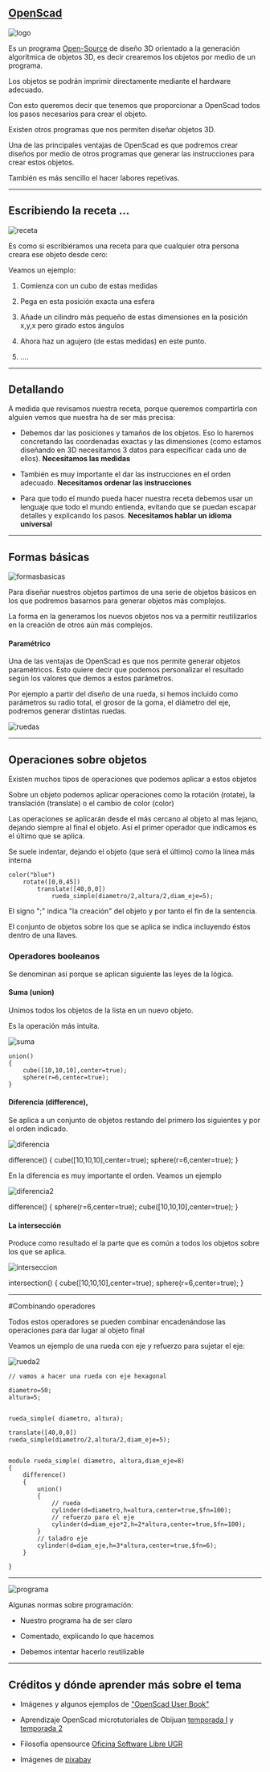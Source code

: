 ## [OpenScad](http://www.openscad.org/) 

![logo](imagenes/logo.png)

Es un programa [Open-Source](https://es.wikipedia.org/wiki/C%C3%B3digo_abierto) de diseño 3D orientado a la generación algorítmica de objetos 3D, es decir crearemos los objetos por medio de un programa.

Los objetos se podrán imprimir directamente mediante el hardware adecuado.

Con esto queremos decir que tenemos que proporcionar a OpenScad todos los pasos necesarios para crear el objeto.

Existen otros programas que nos permiten diseñar objetos 3D.

Una de las principales ventajas de OpenScad es que podremos crear diseños por medio de otros programas que generar las instrucciones para crear estos objetos.

También es más sencillo el hacer labores repetivas.

* * *
## Escribiendo la receta ...

![receta](imagenes/recipe-575434_640.png)

Es como si escribiéramos una receta para que cualquier otra persona creara ese objeto desde cero:

Veamos un ejemplo:

1. Comienza con un cubo de estas medidas

2. Pega en esta posición exacta una esfera

3. Añade un cilindro más pequeño de estas dimensiones en la posición x,y,x pero girado estos ángulos

4. Ahora haz un agujero (de estas medidas) en este punto.

5. ....

* * * 
## Detallando

A medida que revisamos nuestra receta, porque  queremos compartirla con alguien vemos que nuestra ha de ser más precisa:

* Debemos dar las posiciones y tamaños de los objetos. Eso lo haremos concretando las coordenadas exactas y las dimensiones (como estamos diseñando en 3D necesitamos 3 datos para especificar cada uno de ellos). **Necesitamos las medidas**

* También es muy importante el dar las instrucciones en el orden adecuado. **Necesitamos ordenar las instrucciones**

* Para que todo el mundo pueda hacer nuestra receta debemos usar un lenguaje que todo el mundo entienda, evitando que se puedan escapar detalles y explicando los pasos. **Necesitamos hablar un idioma universal**

* * *
## Formas básicas

![formasbasicas](imagenes/formasbasicas.png)

Para diseñar nuestros objetos partimos de una serie de objetos básicos en los que podremos basarnos para generar objetos más complejos.

La forma en la generamos los nuevos objetos nos va a permitir reutilizarlos en la creación de otros aún más complejos.

#### Paramétrico

Una de las ventajas de OpenScad es que nos permite generar objetos paramétricos. Esto quiere decir que podemos personalizar el resultado según los valores que demos a estos parámetros.

Por ejemplo a partir del diseño de una rueda, si hemos incluido como parámetros su radio total, el grosor de la goma, el diámetro del eje, podremos generar distintas ruedas.

![ruedas](imagenes/ruedas.png)  

* * *

## Operaciones sobre objetos

Existen muchos tipos de operaciones que podemos aplicar a estos objetos 

Sobre un objeto podemos aplicar operaciones como la rotación (rotate), la translación (translate) o el cambio de color (color)

Las operaciones se aplicarán desde el más cercano al objeto al mas lejano, dejando siempre al final el objeto. Así el primer operador que indicamos es el último que se aplica.

Se suele indentar, dejando el objeto (que será el último) como la línea más interna

	color("blue")
		rotate([0,0,45])
			translate([40,0,0])
				rueda_simple(diametro/2,altura/2,diam_eje=5);

El signo ";" indica "la creación" del objeto y por tanto el fin de la sentencia.

El conjunto de objetos sobre los que se aplica se indica incluyendo éstos dentro de una llaves.

### Operadores booleanos

Se denominan así porque se aplican siguiente las leyes de la lógica.

#### Suma (union)

Unimos todos los objetos de la lista en un nuevo objeto.

Es la operación más intuita.

![suma](imagenes/OpenScad_Boolean_Union.jpg)


	union()
	{
	    cube([10,10,10],center=true);
	    sphere(r=6,center=true);
	}

#### Diferencia (difference), 

Se aplica a un conjunto de objetos restando del primero los siguientes y por el orden indicado.  

![diferencia](imagenes/Boolean_Difference_1a.jpg)

difference()
{
    cube([10,10,10],center=true);
    sphere(r=6,center=true);
}

En la diferencia es muy importante el orden. Veamos un ejemplo

![diferencia2](imagenes/OpenScad_Boolean_Difference_2.jpg)

difference()
{
    sphere(r=6,center=true);
    cube([10,10,10],center=true);
}

#### La intersección

Produce como resultado el la parte que es común a todos los objetos sobre los que se aplica.

![interseccion](imagenes/OpenScad_Boolean_Intersection.jpg)

intersection()
{
    cube([10,10,10],center=true);
    sphere(r=6,center=true);
}

* * *

#Combinando operadores

Todos estos operadores se pueden combinar encadenándose las operaciones para dar lugar al objeto final

Veamos un ejemplo de una rueda con eje y refuerzo para sujetar el eje:

![rueda2](imagenes/ruedas2.png)

	// vamos a hacer una rueda con eje hexagonal

	diametro=50;
	altura=5;


	rueda_simple( diametro, altura);

	translate([40,0,0])
	rueda_simple(diametro/2,altura/2,diam_eje=5);


	module rueda_simple( diametro, altura,diam_eje=8)
	{
	    difference()
	    {
	        union()
	        {
	            // rueda
	            cylinder(d=diametro,h=altura,center=true,$fn=100);
	            // refuerzo para el eje
	            cylinder(d=diam_eje*2,h=2*altura,center=true,$fn=100);
	        }
	        // taladro eje
	        cylinder(d=diam_eje,h=3*altura,center=true,$fn=6);
	    }
	    
	}




* * *
![programa](imagenes/programming.jpg)

Algunas normas sobre programación:

* Nuestro programa ha de ser claro

* Comentado, explicando lo que hacemos

* Debemos intentar hacerlo reutilizable

* * *

## Créditos y dónde aprender más sobre el tema

* Imágenes y algunos ejemplos de ["OpenScad User Book"](https://en.wikibooks.org/wiki/OpenSCAD_User_Manual/Print_version)

* Aprendizaje OpenScad microtutoriales de Obijuan [temporada I](https://www.youtube.com/playlist?list=PL2CED4B0A8EA522CF) y [temporada 2](https://www.youtube.com/playlist?list=PLmnz0JqIMEzXipVqksIcvWfskeEiWFw66)

* Filosofía opensource [Oficina Software Libre UGR](http://osl.ugr.es)

* Imágenes de [pixabay](https://pixabay.com)